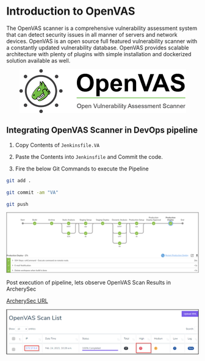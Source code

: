 # Introduction to OpenVAS

The OpenVAS scanner is a comprehensive vulnerability assessment system that can detect security issues in all manner of servers and network devices. OpenVAS is an open source full featured vulnerability scanner with a constantly updated vulnerability database.
OpenVAS provides scalable architecture with plenty of plugins with simple installation and dockerized solution available as well.

<p align="center">
  <img src="images/va-img2.png">
</p>

## Integrating OpenVAS Scanner in DevOps pipeline

1. Copy Contents of `Jenkinsfile.VA`

2. Paste the Contents into `Jenkinsfile` and Commit the code.

3. Fire the below Git Commands to execute the Pipeline

```bash
git add .
```

```bash
git commit -am "VA"
```

```bash
git push
```

![staging](images/openvas-pipeline.png)

Post execution of pipeline, lets observe OpenVAS Scan Results in ArcherySec

[ArcherySec URL](../../labsetup/lab_info.md#archerysec)

![staging](images/openvas-ui.png)
